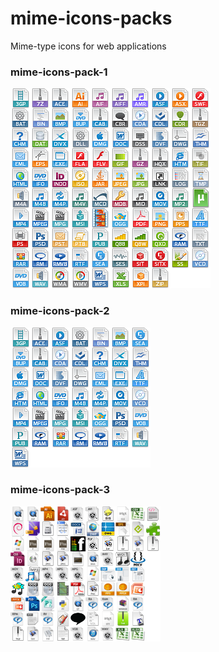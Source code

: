 # mime-icons-packs
Mime-type icons for web applications
### mime-icons-pack-1

![](https://github.com/r00t0vi4/mime-icons-packs/blob/master/mime-icons-pack-1/spritesheet.png)

### mime-icons-pack-2

![](https://github.com/r00t0vi4/mime-icons-packs/blob/master/mime-icons-pack-2/spritesheet.png)

### mime-icons-pack-3

![](https://github.com/r00t0vi4/mime-icons-packs/blob/master/mime-icons-pack-3/spritesheet_24x24.png)
